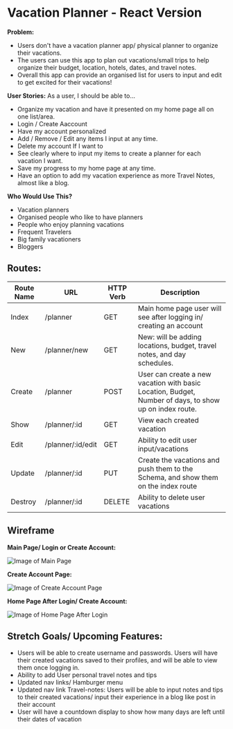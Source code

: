 # Vacation Planner - React Version

**Problem:** 
- Users don't have a vacation planner app/ physical planner to organize their vacations.
- The users can use this app to plan out vacations/small trips to help organize their budget, location, hotels, dates, and travel notes.
- Overall this app can provide an organised list for users to input and edit to get excited for their vacations!

**User Stories:**
As a user, I should be able to...
- Organize my vacation and have it presented on my home page all on one list/area.
- Login / Create Aaccount
- Have my account personalized
- Add / Remove / Edit any items I input at any time.
- Delete my account If I want to
- See clearly where to input my items to create a planner for each vacation I want.
- Save my progress to my home page at any time.
- Have an option to add my vacation experience as more Travel Notes, almost like a blog.

**Who Would Use This?** 
- Vacation planners
- Organised people who like to have planners
- People who enjoy planning vacations
- Frequent Travelers
- Big family vacationers
- Bloggers

## Routes:

Route Name | URL | HTTP Verb | Description
---------- | --- | --------- | -----------
Index | /planner | GET | Main home page user will see after logging in/ creating an account
New | /planner/new | GET | New: will be adding locations, budget, travel notes, and day schedules.
Create | /planner | POST | User can create a new vacation with basic Location, Budget, Number of days, to show up on index route.
Show | /planner/:id | GET | View each created vacation
Edit | /planner/:id/edit | GET | Ability to edit user input/vacations
Update | /planner/:id | PUT | Create the vacations and push them to the Schema, and show them on the index route
Destroy | /planner/:id | DELETE | Ability to delete user vacations

## Wireframe 

**Main Page/ Login or Create Account:**

![Image of Main Page](https://i.imgur.com/EhMAAHB.png)

**Create Account Page:**

![Image of Create Account Page](https://i.imgur.com/6p3LZpi.png)

**Home Page After Login/ Create Account:**

![Image of Home Page After Login](https://i.imgur.com/ThAN6pr.png)

## Stretch Goals/ Upcoming Features: ##

- Users will be able to create username and passwords. Users will have their created vacations saved to their profiles, and will be able to view them once logging in.
- Ability to add User personal travel notes and tips
- Updated nav links/ Hamburger menu 
- Updated nav link Travel-notes: Users will be able to input notes and tips to their created vacations/ input their experience in a blog like post in their account
- User will have a countdown display to show how many days are left until their dates of vacation

